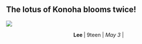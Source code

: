 ## The lotus of Konoha blooms twice!
![](https://i.postimg.cc/VLrwW8Vc/ezgif-371dbda7928e18.gif)
<p align="center"> <b> Lee </b> | 9teen | <i>May 3</i> |  </p>
